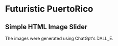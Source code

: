# Futuristic PuertoRico

## Simple HTML Image Slider

The images were generated using ChatGpt's DALL_E.